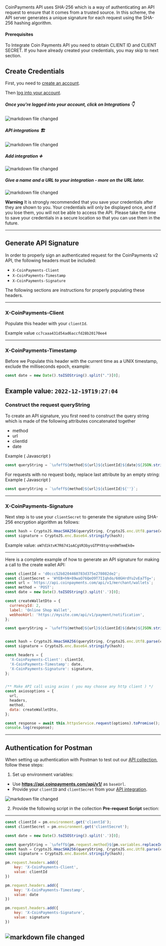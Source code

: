 CoinPayments API uses SHA-256 which is a way of authenticating an API request to ensure that it comes from a trusted source.
In this scheme, the API server generates a unique signature for each request using the SHA-256 hashing algorithm.


#### Prerequisites
To Integrate Coin Payments API you need to obtain CLIENT ID and CLIENT SECRET.
If you have already created your credentials, you may skip to next section.


## Create Credentials
First, you need to [create an account](https://vip.coinpayments.com/Identity/Account/SignUp).

Then [log into your account](https://vip.coinpayments.com/Identity/Account/Welcome).

##### Once you're logged into your account, click on Integrations 👇

![markdown file changed](./integrations-1.png)


##### API integrations 🏗
![markdown file changed](./integration-2.png)


##### Add integration ➕
![markdown file changed](./integration-3.png)


##### Give a name and a URL to your integration - more on the URL later.
![markdown file changed](./integration-4.png)



**Warning**
It is strongly recommended that you save your credentials after they are shown to you.
Your credentials will only be displayed once, and if you lose them, you will not be able to access the API.
Please take the time to save your credentials in a secure location so that you can use them in the future.

---

## Generate API Signature
In order to properly sign an authenticated request for the CoinPayments v2 API, the following headers must be included:

* `X-CoinPayments-Client`
* `X-CoinPayments-Timestamp`
* `X-CoinPayments-Signature`

The following sections are instructions for properly populating these headers.

---

### X-CoinPayments-Client
Populate this header with your `clientId`.

Example value
`cc7caaa431d54ad6accfd28b20170ee4`


---
### X-CoinPayments-Timestamp
Before we Populate this header with the current time as a UNIX timestamp, exclude the milliseconds epoch, example:

```javascript
const date = new Date().toISOString().split(".")[0];
```

Example value:
`2022-12-19T19:27:04`
---
### Construct the request queryString
To create an API signature, you first need to construct the query string which is made of the
following attributes concatenated together
* method
* url
* clientId
* date

Example ( Javascript )
```javascript
const queryString = `\ufeff${method}${url}${clientId}${date}${JSON.stringify(requestPayload)}`;
```

For requests with no request body, replace last attribute by an empty string:
Example ( Javascript )
```javascript
const queryString = `\ufeff${method}${url}${clientId}${''}`;
```

---
### X-CoinPayments-Signature
Next step is to use your `clientSecret` to generate the signature using SHA-256 encryption algorithm as follows:

```javascript
const hash = CryptoJS.HmacSHA256(queryString, CryptoJS.enc.Utf8.parse(clientSecret));
const signature = CryptoJS.enc.Base64.stringify(hash);
```
Example value:
`oW7d1ktvK7R6741oACgVR3bysGTPY8tqren0WTmmEk0=`

---
Here is a complete example of how to generate an API signature for making a call to the create wallet API:
```javascript
const clientId = 'd0ccc52b8204460783d375e278082de2';
const clientSecret = 'WYEB+hN+89waO76QeO9T7IIqhdo/60GHrdYu2vEa7Tg=';
const url = `https://api.coinpayments.com/api/v1/merchant/wallets`;
const method = 'POST';
const date = new Date().toISOString().split('.')[0];

const createWalletDto = {
  currencyId: 2,
  label: 'Online Shop Wallet',
  webhookUrl: 'https://mysite.com/api/v1/payment/notification',
};

const queryString = `\ufeff${method}${url}${clientId}${date}${JSON.stringify(createWalletDto)}`;


const hash = CryptoJS.HmacSHA256(queryString, CryptoJS.enc.Utf8.parse(clientSecret));
const signature = CryptoJS.enc.Base64.stringify(hash);

const headers = {
  'X-CoinPayments-Client': clientId,
  'X-CoinPayments-Timestamp': date,
  'X-CoinPayments-Signature': signature,
};


/** Make API call using axios ( you may choose any http client ) */
const axiosoptions = {
  url,
  headers,
  method,
  data: createWalletDto,
};

const response = await this.httpsService.request(options).toPromise();
console.log(response);
```

---

## Authentication for Postman

When setting up authentication with Postman to test out our [API collection](https://coinpayments.postman.co/workspace/Team-Workspace~09eaa205-3e67-47b7-86d7-1d5709bf0610/collection/28654468-da626518-a5d1-44ac-ab0b-d59e23d051dc?action=share&creator=28654468&active-environment=28654468-0e4b6fab-4efd-4c74-a76e-d21527672c78), 
follow these steps:

1. Set up environment variables:
  - Use **https://api.coinpayments.com/api/v1/** as `baseUrl`.
  - Provide your `clientID` and `clientSecret` from your [API integration](/#section/Create-credentials).

![markdown file changed](./postman-1.png)

2. Provide the following script in the collection **Pre-request Script** section:

---
```javascript
const clientId = pm.environment.get('clientId');
const clientSecret = pm.environment.get('clientSecret');

const date = new Date().toISOString().split('.')[0];

const queryString = `\ufeff${pm.request.method}${pm.variables.replaceIn(pm.request.url.toString())}${clientId}${date}${pm.request.body}`;
const hash = CryptoJS.HmacSHA256(queryString, CryptoJS.enc.Utf8.parse(clientSecret));
const signature = CryptoJS.enc.Base64.stringify(hash);

pm.request.headers.add({
    key: 'X-CoinPayments-Client',
    value: clientId
})

pm.request.headers.add({
    key: 'X-CoinPayments-Timestamp',
    value: date
})

pm.request.headers.add({
    key: 'X-CoinPayments-Signature',
    value: signature
})
```

![markdown file changed](./postman-2.png)
---